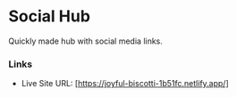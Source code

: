 # Social Hub

Quickly made hub with social media links.

### Links

- Live Site URL: [https://joyful-biscotti-1b51fc.netlify.app/]

